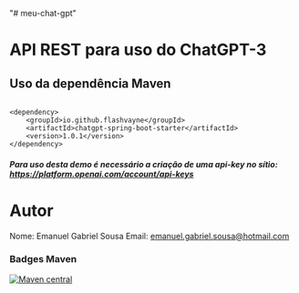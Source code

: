 "# meu-chat-gpt" 


# API REST para uso do ChatGPT-3


## Uso da dependência Maven

```pom

<dependency>
    <groupId>io.github.flashvayne</groupId>
    <artifactId>chatgpt-spring-boot-starter</artifactId>
    <version>1.0.1</version>
</dependency>
```

##### Para uso desta demo é necessário a criação de uma api-key no sítio: https://platform.openai.com/account/api-keys


# Autor
Nome: Emanuel Gabriel Sousa
Email: emanuel.gabriel.sousa@hotmail.com


### Badges Maven
[![Maven central](https://maven-badges.herokuapp.com/maven-central/io.github.flashvayne/chatgpt-spring-boot-starter/badge.svg)](https://maven-badges.herokuapp.com/maven-central/io.github.flashvayne/chatgpt-spring-boot-starter)




